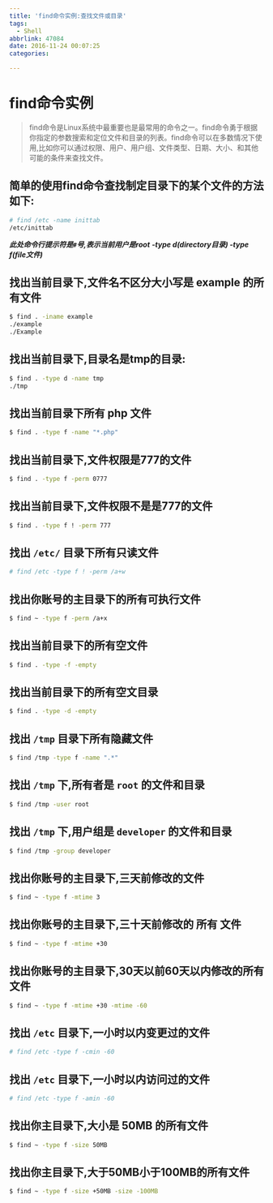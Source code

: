 ```yaml
---
title: 'find命令实例:查找文件或目录'
tags:
  - Shell
abbrlink: 47084
date: 2016-11-24 00:07:25
categories:

---
```

# find命令实例

> find命令是Linux系统中最重要也是最常用的命令之一。find命令勇于根据你指定的参数搜索和定位文件和目录的列表。find命令可以在多数情况下使用,比如你可以通过权限、用户、用户组、文件类型、日期、大小、和其他可能的条件来查找文件。

## 简单的使用find命令查找制定目录下的某个文件的方法如下:
``` bash
# find /etc -name inittab
/etc/inittab
```
_**此处命令行提示符是`#`号,表示当前用户是root**_
_**-type d(directory目录) -type f(file文件)**_

## 找出当前目录下,文件名不区分大小写是 example 的所有文件
``` bash
$ find . -iname example
./example
./Example
```

## 找出当前目录下,目录名是tmp的目录:
``` bash
$ find . -type d -name tmp
./tmp
```

## 找出当前目录下所有 php 文件
``` bash
$ find . -type f -name "*.php"
```

## 找出当前目录下,文件权限是777的文件
``` bash
$ find . -type f -perm 0777
```

## 找出当前目录下,文件权限不是是777的文件
``` bash
$ find . -type f ! -perm 777
```

## 找出 `/etc/` 目录下所有只读文件
``` bash
# find /etc -type f ! -perm /a+w
```

## 找出你账号的主目录下的所有可执行文件
``` bash
$ find ~ -type f -perm /a+x
```

## 找出当前目录下的所有空文件
``` bash
$ find . -type -f -empty
```

## 找出当前目录下的所有空文目录
``` bash
$ find . -type -d -empty
```

## 找出 `/tmp` 目录下所有隐藏文件
``` bash
$ find /tmp -type f -name ".*"
```

## 找出 `/tmp` 下,所有者是 `root` 的文件和目录
``` bash
$ find /tmp -user root
```

## 找出 `/tmp` 下,用户组是 `developer` 的文件和目录
``` bash
$ find /tmp -group developer
```

## 找出你账号的主目录下,三天前修改的文件
``` bash
$ find ~ -type f -mtime 3
```

## 找出你账号的主目录下,三十天前修改的 **所有** 文件
``` bash
$ find ~ -type f -mtime +30
```

## 找出你账号的主目录下,30天以前60天以内修改的所有文件
``` bash
$ find ~ -type f -mtime +30 -mtime -60
```

## 找出 `/etc` 目录下,一小时以内变更过的文件
``` bash
# find /etc -type f -cmin -60
```

## 找出 `/etc` 目录下,一小时以内访问过的文件
``` bash
# find /etc -type f -amin -60
```

## 找出你主目录下,大小是 **50MB** 的所有文件
``` bash
$ find ~ -type f -size 50MB
```

## 找出你主目录下,大于50MB小于100MB的所有文件
``` bash
$ find ~ -type f -size +50MB -size -100MB
```
